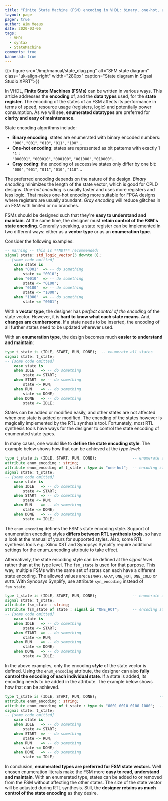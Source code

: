 ```yaml
---
title: "Finite State Machine (FSM) encoding in VHDL: binary, one-hot, and others"
layout: page 
pager: true
author: Wim Meeus
date: 2020-03-06
tags: 
  - VHDL
  - syntax
  - StateMachine
comments: true
bannerad: true
---
```


{{< figure src="/img/manual/state_diag.png" alt="SFM state diagram" class="uk-align-right" width="280px" caption="State diagram in Sigasi Studio XPRT">}}

In VHDL, **Finite State Machines (FSMs)** can be written in various ways. This article addresses the **encoding** of, and the **data types** used, for the **state register**. The encoding of the states of an FSM affects its performance in terms of speed, resource usage (registers, logic) and potentially power consumption. As we will see, **enumerated datatypes** are preferred for **clarity and easy of maintenance**.

State encoding algorithms include:

* **Binary encoding**: states are enumerated with binary encoded numbers:
`"000"`, `"001"`, `"010"`, `"011"`, `"100"`...
* **One-hot encoding**: states are represented as bit patterns with exactly 1 `'1'`:  
`"000001"`, `"000010"`, `"000100"`, `"001000"`, `"010000"`...
* **Gray coding**: the encoding of successive states only differ by one bit:  
`"000"`, `"001"`, `"011"`, `"010"`, `"110"`...

The preferred encoding depends on the nature of the design. *Binary encoding* minimizes the length of the state vector, which is good for CPLD designs. *One-hot encoding* is usually faster and uses more registers and less logic. That makes one-hot encoding more suitable for FPGA designs where registers are usually abundant. *Gray encoding* will reduce glitches in an FSM with limited or no branches.

FSMs should be designed such that they're **easy to understand and maintain**. At the same time, the designer must **retain control of the FSM's state encoding**. Generally speaking, a state register can be implemented in two different ways: either as a **vector type** or as an **enumeration type**.

Consider the following examples:

```vhdl
-- Warning -- This is **NOT** recommended!
signal state: std_logic_vector(3 downto 0);
-- [some code omitted]
    case state is
    when "0001"  => -- do something
        state <= "0010";
    when "0010"  => -- do something
        state <= "0100";
    when "0100"  => -- do something
        state <= "1000";
    when "1000"  => -- do something
        state <= "0001";
```

With a **vector type**, the designer has *perfect control of the encoding* of the state vector. However, it is **hard to know what each state means**. And, **changes are cumbersome**. If a state needs to be inserted, the encoding of all further states need to be updated wherever used.

With an **enumeration type**, the design becomes much **easier to understand and maintain**:

```vhdl
type t_state is (IDLE, START, RUN, DONE);  -- enumerate all states
signal state: t_state;
-- [some code omitted]
    case state is
    when IDLE   => -- do something
        state <= START;
    when START  => -- do something
        state <= RUN;
    when RUN    => -- do something
        state <= DONE;
    when DONE   => -- do something
        state <= IDLE;
```

States can be added or modified easily, and other states are not affected when one state is added or modified. The encoding of the states however is magically implemented by the RTL synthesis tool. Fortunately, most RTL synthesis tools have ways for the designer to control the state encoding of enumerated state types.

In many cases, one would like to **define the state encoding style**. The example below shows how that can be achieved at the _type level_:

```vhdl
type t_state is (IDLE, START, RUN, DONE);                -- enumerate all states
attribute enum_encoding : string;
attribute enum_encoding of t_state : type is "one-hot";  -- encoding style of the enumerated type
signal state: t_state;
-- [some code omitted]
    case state is
    when IDLE   => -- do something
        state <= START;
    when START  => -- do something
        state <= RUN;
    when RUN    => -- do something
        state <= DONE;
    when DONE   => -- do something
        state <= IDLE;
```

The `enum_encoding` defines the FSM's state encoding style. 
Support of enumeration encoding styles **differs between RTL synthesis tools**, so have a look at the manual of yours for supported styles.
Also, some RTL synthesis tools e.g. Xilinx XST and Synopsys Synplify require additional settings for the enum_encoding attribute to take effect.

Alternatively, the state encoding style can be defined at the _signal level_ rather than at the type level.
The `fsm_state` is used for that purpose.
This way, multiple FSMs with the same set of states can each have a different state encoding.
The allowed values are: `BINARY`, `GRAY`, `ONE_HOT`, `ONE_COLD` or `AUTO`. With Synopsys Synplify, use attribute `syn_encoding` instead of `fsm_state`.

```vhdl
type t_state is (IDLE, START, RUN, DONE);                -- enumerate all states
signal state: t_state;
attribute fsm_state : string;
attribute fsm_state of state : signal is "ONE_HOT";      -- encoding style of the state register
-- [some code omitted]
    case state is
    when IDLE   => -- do something
        state <= START;
    when START  => -- do something
        state <= RUN;
    when RUN    => -- do something
        state <= DONE;
    when DONE   => -- do something
        state <= IDLE;
```

In the above examples, only the encoding _**style**_ of the state vector is defined. 
Using the `enum_encoding` attribute, the designer can also **fully control the encoding of each individual state**.
If a state is added, its encoding needs to be added in the attribute. 
The example below shows how that can be achieved.

```vhdl
type t_state is (IDLE, START, RUN, DONE);                            -- enumerate all states
attribute enum_encoding : string;
attribute enum_encoding of t_state : type is "0001 0010 0100 1000";  -- encoding of each state
signal state: t_state;
-- [some code omitted]
    case state is
    when IDLE   => -- do something
        state <= START;
    when START  => -- do something
        state <= RUN;
    when RUN    => -- do something
        state <= DONE;
    when DONE   => -- do something
        state <= IDLE;
```

In conclusion, **enumerated types are preferred for FSM state vectors**. Well chosen enumeration literals make the FSM more **easy to read, understand and maintain**. With an enumerated type, states can be added to or removed from the FSM without affecting the other states. The size of the state vector will be adjusted during RTL synthesis. Still, the **designer retains as much control of the state encoding** as they desire.